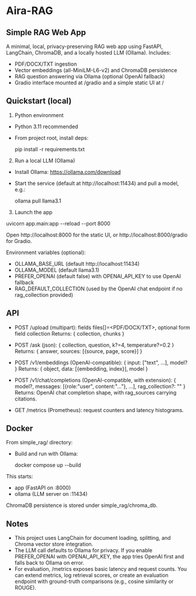 # Aira-RAG

## Simple RAG Web App

A minimal, local, privacy-preserving RAG web app using FastAPI, LangChain, ChromaDB, and a locally hosted LLM (Ollama). Includes:
- PDF/DOCX/TXT ingestion
- Vector embeddings (all-MiniLM-L6-v2) and ChromaDB persistence
- RAG question answering via Ollama (optional OpenAI fallback)
- Gradio interface mounted at /gradio and a simple static UI at /

## Quickstart (local)

1) Python environment
- Python 3.11 recommended
- From project root, install deps:

  pip install -r requirements.txt

2) Run a local LLM (Ollama)
- Install Ollama: https://ollama.com/download
- Start the service (default at http://localhost:11434) and pull a model, e.g.:

  ollama pull llama3.1

3) Launch the app

  uvicorn app.main:app --reload --port 8000

Open http://localhost:8000 for the static UI, or http://localhost:8000/gradio for Gradio.

Environment variables (optional):
- OLLAMA_BASE_URL (default http://localhost:11434)
- OLLAMA_MODEL (default llama3.1)
- PREFER_OPENAI (default false) with OPENAI_API_KEY to use OpenAI fallback
- RAG_DEFAULT_COLLECTION (used by the OpenAI chat endpoint if no rag_collection provided)

## API

- POST /upload (multipart): fields files[]=<PDF/DOCX/TXT>, optional form field collection
  Returns: { collection, chunks }

- POST /ask (json): { collection, question, k?=4, temperature?=0.2 }
  Returns: { answer, sources: [{source, page, score}] }

- POST /v1/embeddings (OpenAI-compatible): { input: ["text", ...], model? }
  Returns: { object, data: [{embedding, index}], model }

- POST /v1/chat/completions (OpenAI-compatible, with extension):
  {
    model?,
    messages: [{role:"user", content:"..."}, ...],
    rag_collection?: "<collection>"
  }
  Returns: OpenAI chat completion shape, with rag_sources carrying citations.

- GET /metrics (Prometheus): request counters and latency histograms.

## Docker

From simple_rag/ directory:

- Build and run with Ollama:

  docker compose up --build

This starts:
- app (FastAPI on :8000)
- ollama (LLM server on :11434)

ChromaDB persistence is stored under simple_rag/chroma_db.

## Notes
- This project uses LangChain for document loading, splitting, and Chroma vector store integration.
- The LLM call defaults to Ollama for privacy. If you enable PREFER_OPENAI with OPENAI_API_KEY, the app tries OpenAI first and falls back to Ollama on error.
- For evaluation, /metrics exposes basic latency and request counts. You can extend metrics, log retrieval scores, or create an evaluation endpoint with ground-truth comparisons (e.g., cosine similarity or ROUGE).
